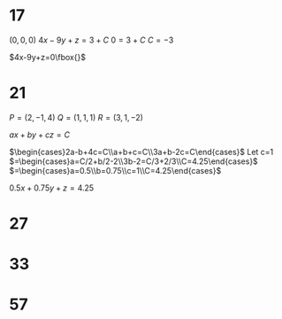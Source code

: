 # 17

$(0,0,0)$
$4x-9y+z=3+C$
$0=3+C$
$C=-3$

$4x-9y+z=0\fbox{}$

# 21

$P=(2,-1,4)$
$Q=(1,1,1)$
$R=(3,1,-2)$

$ax+by+cz=C$

$\begin{cases}2a-b+4c=C\\a+b+c=C\\3a+b-2c=C\end{cases}$
Let c=1
$=\begin{cases}a=C/2+b/2-2\\3b-2=C/3+2/3\\C=4.25\end{cases}$
$=\begin{cases}a=0.5\\b=0.75\\c=1\\C=4.25\end{cases}$

$0.5x+0.75y+z=4.25$
# 27

# 33

# 57

